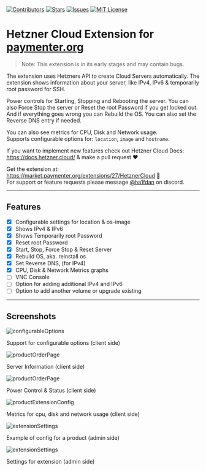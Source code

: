 [![Contributors][contributors-shield]][contributors-url]
[![Stars][stars-shield]][stars-url]
[![Issues][issues-shield]][issues-url]
[![MIT License][license-shield]][license-url]

# Hetzner Cloud Extension for [paymenter.org](https://github.com/Paymenter/Paymenter)
>
> Note: This extension is in its early stages and may contain bugs.

The extension uses Hetzners API to create Cloud Servers automatically.  The extension shows information about your server, like IPv4, IPv6 & temporarily root password for SSH.

Power controls for Starting, Stopping and Rebooting the server. You can also Force Stop the server or Reset the root Password if you get locked out. And if everything goes wrong you can Rebuild the OS. You can also set the Reverse DNS entry if needed.

You can also see metrics for CPU, Disk and Network usage.
<br/>Supports configurable options for: `location`, `image` and `hostname`.

If you want to implement new features check out Hetzner Cloud Docs: <https://docs.hetzner.cloud/> & make a pull request ❤️

Get the extension at: <https://market.paymenter.org/extensions/27/HetznerCloud> 🎉
<br/>For support or feature requests please message [@ha1fdan](https://discord.gg/n8hpbek59q) on discord.

---

## Features

- [x] Configurable settings for location & os-image
- [x] Shows IPv4 & IPv6
- [x] Shows Temporarily root Password
- [x] Reset root Password
- [x] Start, Stop, Force Stop & Reset Server
- [x] Rebuild OS, aka. reinstall os
- [x] Set Reverse DNS, (for IPv4)
- [x] CPU, Disk & Network Metrics graphs
- [ ] VNC Console
- [ ] Option for adding additional IPv4 and IPv6
- [ ] Option to add another volume or upgrade existing

---

## Screenshots

![configurableOptions](https://ha1fdan.xyz/HetznerCloudExtension/1.png)
<p>Support for configurable options (client side)</p>

![productOrderPage](https://ha1fdan.xyz/HetznerCloudExtension/2.png)
<p>Server Information (client side)</p>

![productOrderPage](https://ha1fdan.xyz/HetznerCloudExtension/3.png)
<p>Power Control & Status (client side)</p>

![productExtensionConfig](https://ha1fdan.xyz/HetznerCloudExtension/4.png)
<p>Metrics for cpu, disk and network usage (client side)</p>

![extensionSettings](https://ha1fdan.xyz/HetznerCloudExtension/5.png)
<p>Example of config for a product (admin side)</p>

![extensionSettings](https://ha1fdan.xyz/HetznerCloudExtension/6.png)
<p>Settings for extension (admin side)</p>

[contributors-shield]: https://img.shields.io/github/contributors/ha1fdan/HetznerCloudExtension.svg?style=for-the-badge
[contributors-url]: https://github.com/ha1fdan/HetznerCloudExtension/graphs/contributors
[stars-shield]: https://img.shields.io/github/stars/ha1fdan/HetznerCloudExtension.svg?style=for-the-badge
[stars-url]: https://github.com/ha1fdan/HetznerCloudExtension/stargazers
[issues-shield]: https://img.shields.io/github/issues/ha1fdan/HetznerCloudExtension.svg?style=for-the-badge
[issues-url]: https://github.com/ha1fdan/HetznerCloudExtension/issues
[license-shield]: https://img.shields.io/github/license/ha1fdan/HetznerCloudExtension.svg?style=for-the-badge
[license-url]: https://github.com/ha1fdan/HetznerCloudExtension/blob/master/LICENSE
